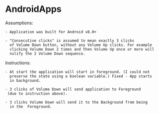 # AndroidApps

Assumptions:

	- Application was built for Android v8.0+
	
	- "Consecutive clicks" is assumed to mean exactly 3 clicks
	  of Volume Down button, without any Volume Up clicks. For example
	  clicking Volume Down 2 times and then Volume Up once or more will
	  nulify the 2 Volume Down sequence.
	
Instructions:

	- At start the application will start in foreground. (I could not
	  preserve the state using a boolean variable.) Fixed - App starts
	  in background.
	  
	- 3 clicks of Volume Down will send application to Foreground
	 (due to instruction above).
	 
	- 3 clicks Volume Down will send it to the Background from being
	  in the  Foreground.
	
